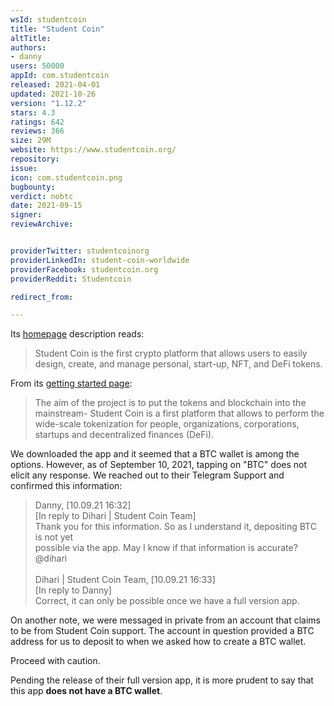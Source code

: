 ```yaml
---
wsId: studentcoin
title: "Student Coin"
altTitle: 
authors:
- danny
users: 50000
appId: com.studentcoin
released: 2021-04-01
updated: 2021-10-26
version: "1.12.2"
stars: 4.3
ratings: 642
reviews: 366
size: 29M
website: https://www.studentcoin.org/
repository: 
issue: 
icon: com.studentcoin.png
bugbounty: 
verdict: nobtc
date: 2021-09-15
signer: 
reviewArchive:


providerTwitter: studentcoinorg
providerLinkedIn: student-coin-worldwide
providerFacebook: studentcoin.org
providerReddit: Studentcoin

redirect_from:

---
```



Its [homepage](https://studentcoin.org) description reads:

> Student Coin is the first crypto platform that allows users to easily design, create, and manage personal, start-up, NFT, and DeFi tokens.

From its [getting started page](https://docs.studentcoin.org/):

> The aim of the project is to put the tokens and blockchain into the mainstream- Student Coin is a first platform that allows to perform the wide-scale tokenization for people, organizations, corporations, startups and decentralized finances (DeFi).

We downloaded the app and it seemed that a BTC wallet is among the options. However, as of September 10, 2021, tapping on "BTC" does not elicit any response. We reached out to their Telegram Support and confirmed this information:

>Danny, [10.09.21 16:32]<br>
[In reply to Dihari | Student Coin Team]<br>
Thank you for this information. So as I understand it, depositing BTC is not yet <br>possible via the app. May I know if that information is accurate? @dihari<br><br>
Dihari | Student Coin Team, [10.09.21 16:33]<br>
[In reply to Danny]<br>
Correct, it can only be possible once we have a full version app. 

On another note, we were messaged in private from an account that claims to be from Student Coin support. The account in question provided a BTC address for us to deposit to when we asked how to create a BTC wallet. 

Proceed with caution. 

Pending the release of their full version app, it is more prudent to say that this app **does not have a BTC wallet**. 